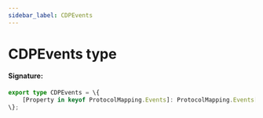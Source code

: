 ```yaml
---
sidebar_label: CDPEvents
---
```


# CDPEvents type

#### Signature:

```typescript
export type CDPEvents = \{
    [Property in keyof ProtocolMapping.Events]: ProtocolMapping.Events[Property][0];
\};
```
